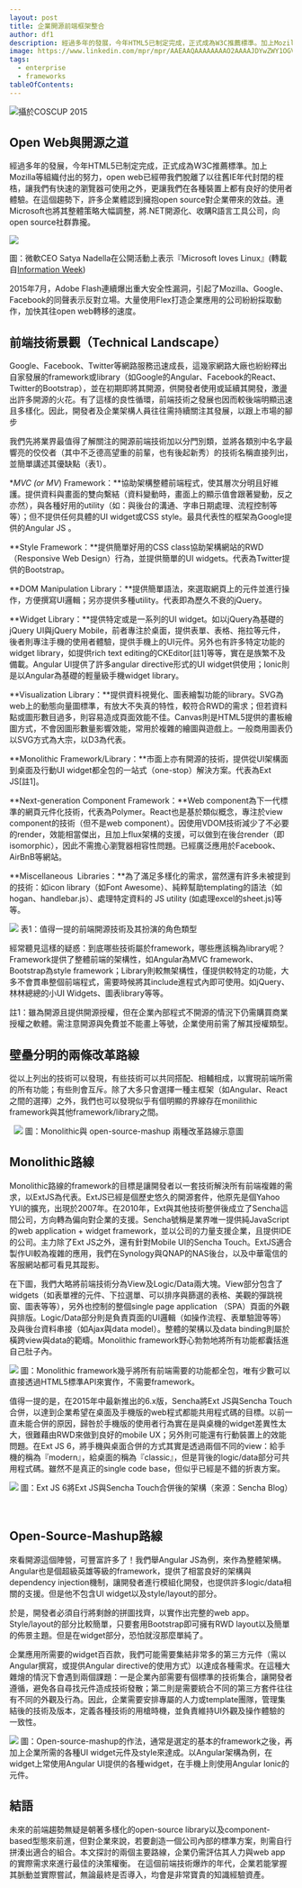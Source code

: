 ```yaml
---
layout: post
title: 企業開源前端框架整合
author: df1
description: 經過多年的發展，今年HTML5已制定完成，正式成為W3C推薦標準。加上Mozilla等組織付出的努力...
image: https://www.linkedin.com/mpr/mpr/AAEAAQAAAAAAAAO2AAAAJDYwZWY1OGVhLWY1NGItNDQ2Mi1hNDE4LTc2NDRmODgxMjFmNw.png
tags:
  - enterprise
  - frameworks
tableOfContents:
---
```


![攝於COSCUP 2015](https://www.linkedin.com/mpr/mpr/AAEAAQAAAAAAAAO2AAAAJDYwZWY1OGVhLWY1NGItNDQ2Mi1hNDE4LTc2NDRmODgxMjFmNw.png)


## Open Web與開源之道

經過多年的發展，今年HTML5已制定完成，正式成為W3C推薦標準。加上Mozilla等組織付出的努力，open web已經帶我們脫離了以往舊IE年代封閉的桎梏，讓我們有快速的瀏覽器可使用之外，更讓我們在各種裝置上都有良好的使用者體驗。在這個趨勢下，許多企業體認到擁抱open source對企業帶來的效益。連Microsoft也將其整體策略大幅調整，將.NET開源化、收購R語言工具公司，向open source社群靠攏。


![](https://media.licdn.com/mpr/mpr/AAEAAQAAAAAAAAREAAAAJDRmNjM0NGYwLTA4ODQtNDExNC05ZDc0LWFlYzIzOTU0MzQ5ZQ.png)

圖：微軟CEO Satya Nadella在公開活動上表示『Microsoft loves Linux』(轉載自[Information Week](http://www.informationweek.com/cloud/platform-as-a-service/if-microsoft-loves-linux-why-not-red-hat/a/d-id/1316800?image_number=1))

2015年7月，Adobe Flash連續爆出重大安全性漏洞，引起了Mozilla、Google、Facebook的同聲表示反對立場。大量使用Flex打造企業應用的公司紛紛採取動作，加快其往open web轉移的速度。   

## 前端技術景觀（Technical Landscape）

Google、Facebook、Twitter等網路服務迅速成長，這幾家網路大廠也紛紛釋出自家發展的framework或library（如Google的Angular、Facebook的React、Twitter的Bootstrap），並在初期即將其開源，供開發者使用或延續其開發，激盪出許多開源的火花。有了這樣的良性循環，前端技術之發展也因而較後端明顯迅速且多樣化。因此，開發者及企業架構人員往往需持續關注其發展，以跟上市場的腳步

我們先將業界最值得了解關注的開源前端技術加以分門別類，並將各類別中名字最響亮的佼佼者（其中不乏德高望重的前輩，也有後起新秀）的技術名稱直接列出，並簡單講述其優缺點（表1）。

**MVC (or MV*) Framework：**協助架構整體前端程式，使其層次分明且好維護。提供資料與畫面的雙向繫結（資料變動時，畫面上的顯示值會跟著變動，反之亦然），與各種好用的utility（如：與後台的溝通、字串日期處理、流程控制等等）；但不提供任何具體的UI widget或CSS style。最具代表性的框架為Google提供的Angular JS 。

**Style Framework：**提供簡單好用的CSS class協助架構網站的RWD （Responsive Web Design）行為，並提供簡單的UI widgets。代表為Twitter提供的Bootstrap。

**DOM Manipulation Library：**提供簡單語法，來選取網頁上的元件並進行操作，方便撰寫UI邏輯；另亦提供多種utility。代表即為歷久不衰的jQuery。

**Widget Library：**提供特定或是一系列的UI widget。如以jQuery為基礎的jQuery UI與jQuery Mobile，前者專注於桌面，提供表單、表格、拖拉等元件，後者則專注手機的使用者體驗，提供手機上的UI元件。另外也有許多特定功能的widget library，如提供rich text editing的CKEditor[註1]等等，實在是族繁不及備載。Angular UI提供了許多angular directive形式的UI widget供使用；Ionic則是以Angular為基礎的輕量級手機widget library。

**Visualization Library：**提供資料視覺化、圖表繪製功能的library。SVG為web上的動態向量圖標準，有放大不失真的特性，較符合RWD的需求；但若資料點或圖形數目過多，則容易造成頁面效能不佳。Canvas則是HTML5提供的畫板繪圖方式，不會因圖形數量影響效能，常用於複雜的繪圖與遊戲上。一般商用圖表仍以SVG方式為大宗，以D3為代表。

**Monolithic Framework/Library：**市面上亦有開源的技術，提供從UI架構面到桌面及行動UI widget都全包的一站式（one-stop）解決方案。代表為Ext JS[註1]。

**Next-generation Component Framework：**Web component為下一代標準的網頁元件化技術，代表為Polymer。React也是基於類似概念，專注於view component的技術（但不是web component）。因使用VDOM技術減少了不必要的render，效能相當傑出，且加上flux架構的支援，可以做到在後台render（即isomorphic），因此不需擔心瀏覽器相容性問題。已經廣泛應用於Facebook、AirBnB等網站。

**Miscellaneous  Libraries：**為了滿足多樣化的需求，當然還有許多未被提到的技術：如icon library（如Font Awesome）、純粹幫助templating的語法（如hogan、handlebar.js）、處理特定資料的 JS utility (如處理excel的sheet.js)等等。

![](https://media.licdn.com/mpr/mpr/AAEAAQAAAAAAAAXSAAAAJGIwMDYyY2FiLWE5NmItNGM0Ny05YzhiLWU1OGJiYTllZDI5NA.png)
表1：值得一提的前端開源技術及其扮演的角色類型

經常聽見這樣的疑惑：到底哪些技術屬於framework，哪些應該稱為library呢？Framework提供了整體前端的架構性，如Angular為MVC framework、Bootstrap為style framework；Library則較無架構性，僅提供較特定的功能，大多不會貫串整個前端程式，需要時候將其include進程式內即可使用。如jQuery、林林總總的小UI Widgets、圖表library等等。

註1：雖為開源且提供開源授權，但在企業內部程式不開源的情況下仍需購買商業授權之軟體。需注意開源與免費並不能畫上等號，企業使用前需了解其授權類型。

## 壁壘分明的兩條改革路線

從以上列出的技術可以發現，有些技術可以共同搭配、相輔相成，以實現前端所需的所有功能；有些則會互斥。除了大多只會選擇一種主框架（如Angular、React之間的選擇）之外，我們也可以發現似乎有個明顯的界線存在monilithic framework與其他framework/library之間。

 
![](https://media.licdn.com/mpr/mpr/AAEAAQAAAAAAAANKAAAAJDMyYjgxMzYyLTIxZDItNDU2MS05OTk2LThhOGRmNzU3Y2MwOA.png)
圖：Monolithic與 open-source-mashup 兩種改革路線示意圖

## Monolithic路線

Monolithic路線的framework的目標是讓開發者以一套技術解決所有前端複雜的需求，以ExtJS為代表。ExtJS已經是個歷史悠久的開源套件，他原先是個Yahoo YUI的擴充，出現於2007年。在2010年，Ext與其他技術整併後成立了Sencha這間公司，方向轉為偏向對企業的支援。Sencha號稱是業界唯一提供純JavaScript的web application + widget framework，並以公司的力量支援企業，且提供IDE的公司。主力除了Ext JS之外，還有針對Mobile UI的Sencha Touch。ExtJS適合製作UI較為複雜的應用，我們在Synology與QNAP的NAS後台，以及中華電信的客服網站都可看見其蹤影。



在下圖，我們大略將前端技術分為View及Logic/Data兩大塊。View部分包含了widgets（如表單裡的元件、下拉選單、可以排序與篩選的表格、美觀的彈跳視窗、圖表等等），另外也控制的整個single page application （SPA）頁面的外觀與排版。Logic/Data部分則是負責頁面的UI邏輯（如操作流程、表單驗證等等）及與後台資料串接（如Ajax與data model）。整體的架構以及data binding則屬於橫跨view與data的範疇。Monolithic framework野心勃勃地將所有功能都囊括進自己肚子內。

![](https://media.licdn.com/mpr/mpr/AAEAAQAAAAAAAAV4AAAAJGFiYjY3M2MzLTdiYTctNDQyOS1iMWI1LTAxZGVlZjQ3YTY5Zg.png)
圖：Monolithic framework幾乎將所有前端需要的功能都全包，唯有少數可以直接透過HTML5標準API來實作，不需要framework。

值得一提的是，在2015年中最新推出的6.x版，Sencha將Ext JS與Sencha Touch合併，以達到企業希望在桌面及手機版的web程式都能共用程式碼的目標。以前一直未能合併的原因，歸咎於手機版的使用者行為實在是與桌機的widget差異性太大，很難藉由RWD來做到良好的mobile UX；另外則可能還有行動裝置上的效能問題。在Ext JS 6，將手機與桌面合併的方式其實是透過兩個不同的view：給手機的稱為『modern』，給桌面的稱為『classic』，但是背後的logic/data部分可共用程式碼。雖然不是真正的single code base，但似乎已經是不錯的折衷方案。

![](https://media.licdn.com/mpr/mpr/AAEAAQAAAAAAAAH_AAAAJDRhNWFiNmVjLTY1MTUtNDUxNC04NGFkLTlmY2JmNzk1YmY5Yw.png)
圖：Ext JS 6將Ext JS與Sencha Touch合併後的架構（來源：Sencha Blog）

 

## Open-Source-Mashup路線

來看開源這個陣營，可豐富許多了！我們舉Angular JS為例，來作為整體架構。Angular也是個超級英雄等級的framework，提供了相當良好的架構與dependency injection機制，讓開發者進行模組化開發，也提供許多logic/data相關的支援。但是他不包含UI widget以及style/layout的部分。

於是，開發者必須自行將剩餘的拼圖找齊，以實作出完整的web app。Style/layout的部分比較簡單，只要套用Bootstrap即可擁有RWD layout以及簡單的佈景主題。但是在widget部分，恐怕就沒那麼單純了。

企業應用所需要的widget百百款，我們可能需要集結非常多的第三方元件（需以Angular撰寫，或提供Angular directive的使用方式）以達成各種需求。在這種大雜燴的情況下會遇到兩個課題：一是企業內部需要有個標準的技術集合，讓開發者遵循，避免各自尋找元件造成技術發散；第二則是需要統合不同的第三方套件往往有不同的外觀及行為。因此，企業需要安排專屬的人力或template團隊，管理集結後的技術及版本，定義各種技術的用槍時機，並負責維持UI外觀及操作體驗的一致性。

![](https://media.licdn.com/mpr/mpr/AAEAAQAAAAAAAAbfAAAAJDU3ZWUzNjZiLWUwZTctNGE3Yi05ZGQ4LTY5NWFhNTM4ODQ1OA.png)
圖：Open-source-mashup的作法，通常是選定的基本的framework之後，再加上企業所需的各種UI widget元件及style來達成。以Angular架構為例，在widget上常使用Angular UI提供的各種widget，在手機上則使用Angular Ionic的元件。

## 結語

未來的前端趨勢無疑是朝著多樣化的open-source library以及component-based型態來前進，但對企業來說，若要創造一個公司內部的標準方案，則需自行拼湊出適合的組合。本文探討的兩個主要路線，企業仍需評估其人力與web app的實際需求來進行最佳的決策權衡。 在這個前端技術爆炸的年代，企業若能掌握其脈動並實際嘗試，無論最終是否導入，均會是非常寶貴的知識經驗資產。

